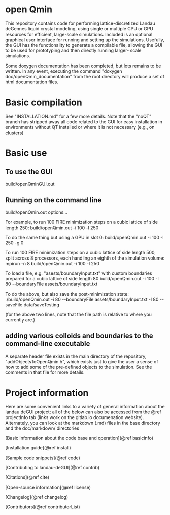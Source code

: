 # open Qmin

This repository contains code for performing lattice-discretized Landau deGennes liquid crystal modeling,
using single or multiple CPU or GPU resources for efficient, large-scale simulations. Included is an optional
graphical user interface for running and setting up the simulations. Usefully, the GUI has the functionality
to generate a compilable file, allowing the GUI to be used for prototyping and then directly running larger-
scale simulations.

Some doxygen documentation has been completed, but lots remains to be written. In any
event, executing the command
"doxygen doc/openQmin_documentation"
from the root directory will produce a set of html documentation files.

# Basic compilation

See "INSTALLATION.md" for a few more details. Note that the "noQT" branch has stripped away all code
related to the GUI for easy installation in environments without QT installed or where it is not necessary (e.g., on clusters)

# Basic use

## To use the GUI

build/openQminGUI.out

## Running on the command line

build/openQmin.out options...

For example, to run 100 FIRE minimization steps on a cubic lattice of side length 250:
build/openQmin.out -i 100 -l 250 

To do the same thing but using a GPU in slot 0:
build/openQmin.out -i 100 -l 250 -g 0

To run 100 FIRE minimization steps on a cubic lattice of side length 500, split across 8 processors, each handling an
eighth of the simulation volume:
mpirun -n 8 build/openQmin.out -i 100 -l 250 

To load a file, e.g. "asests/boundaryInput.txt"  with custom boundaries prepared for a cubic lattice of side length 80
build/openQmin.out -i 100 -l 80 --boundaryFile assets/boundaryInput.txt

To do the above, but also save the post-minimization state:
./build/openQmin.out -i 80 --boundaryFile assets/boundaryInput.txt -l 80 --saveFile data/saveTesting

(for the above two lines, note that the file path is relative to where you currently are.)

## adding various colloids and boundaries to the command-line executable

A separate header file exists in the main directory of the repository, "addObjectsToOpenQmin.h", which exists just to
give the user a sense of how to add some of the pre-defined objects to the simulation. See the comments in that file for
more details.

# Project information
Here are some convenient links to a variety of general information about the landau deGUI project; all
of the below can also be accessed from the @ref projectInfo tab (links work on the gitlab.io
documenation website). Alternately, you can look at the markdown (.md) files in the base directory and the doc/markdown/
directories

[Basic information about the code base and operation](@ref basicinfo)

[Installation guide](@ref install)

[Sample code snippets](@ref code)

[Contributing to landau-deGUI](@ref contrib)

[Citations](@ref cite)

[Open-source information](@ref license)

[Changelog](@ref changelog)

[Contributors](@ref contributorList)
